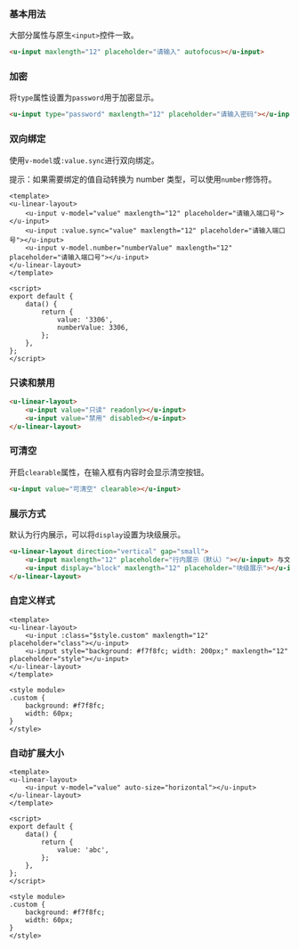 ### 基本用法

大部分属性与原生`<input>`控件一致。

``` html
<u-input maxlength="12" placeholder="请输入" autofocus></u-input>
```

### 加密

将`type`属性设置为`password`用于加密显示。

``` html
<u-input type="password" maxlength="12" placeholder="请输入密码"></u-input>
```

### 双向绑定

使用`v-model`或`:value.sync`进行双向绑定。

提示：如果需要绑定的值自动转换为 number 类型，可以使用`number`修饰符。

``` vue
<template>
<u-linear-layout>
    <u-input v-model="value" maxlength="12" placeholder="请输入端口号"></u-input>
    <u-input :value.sync="value" maxlength="12" placeholder="请输入端口号"></u-input>
    <u-input v-model.number="numberValue" maxlength="12" placeholder="请输入端口号"></u-input>
</u-linear-layout>
</template>

<script>
export default {
    data() {
        return {
            value: '3306',
            numberValue: 3306,
        };
    },
};
</script>
```

### 只读和禁用

``` html
<u-linear-layout>
    <u-input value="只读" readonly></u-input>
    <u-input value="禁用" disabled></u-input>
</u-linear-layout>
```

### 可清空

开启`clearable`属性，在输入框有内容时会显示清空按钮。

``` html
<u-input value="可清空" clearable></u-input>
```

### 展示方式

默认为行内展示，可以将`display`设置为块级展示。

``` html
<u-linear-layout direction="vertical" gap="small">
    <u-input maxlength="12" placeholder="行内展示（默认）"></u-input> 与文字对齐
    <u-input display="block" maxlength="12" placeholder="块级展示"></u-input>
</u-linear-layout>
```

### 自定义样式

``` vue
<template>
<u-linear-layout>
    <u-input :class="$style.custom" maxlength="12" placeholder="class"></u-input>
    <u-input style="background: #f7f8fc; width: 200px;" maxlength="12" placeholder="style"></u-input>
</u-linear-layout>
</template>

<style module>
.custom {
    background: #f7f8fc;
    width: 60px;
}
</style>
```

### 自动扩展大小

``` vue
<template>
<u-linear-layout>
    <u-input v-model="value" auto-size="horizontal"></u-input>
</u-linear-layout>
</template>

<script>
export default {
    data() {
        return {
            value: 'abc',
        };
    },
};
</script>

<style module>
.custom {
    background: #f7f8fc;
    width: 60px;
}
</style>
```

